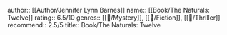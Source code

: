 author:: [[Author/Jennifer Lynn Barnes]]
name:: [[Book/The Naturals: Twelve]]
rating:: 6.5/10
genres:: [[📖/Mystery]], [[📖/Fiction]], [[📖/Thriller]]
recommend:: 2.5/5
title:: Book/The Naturals: Twelve
